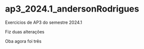 # ap3_2024.1_andersonRodrigues
 Exercicios de AP3 do semestre 2024.1 
 
 Fiz duas alterações 

 Oba agora foi três 
